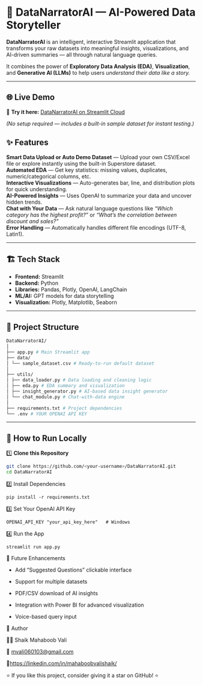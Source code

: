 # 🧠 DataNarratorAI — AI-Powered Data Storyteller

**DataNarratorAI** is an intelligent, interactive Streamlit application that transforms your raw datasets into meaningful insights, visualizations, and AI-driven summaries — all through natural language queries.

It combines the power of **Exploratory Data Analysis (EDA)**, **Visualization**, and **Generative AI (LLMs)** to help users *understand their data like a story.*

---

## 🌐 Live Demo

🚀 **Try it here:** [DataNarratorAI on Streamlit Cloud](https://datanarratorai.streamlit.app)

*(No setup required — includes a built-in sample dataset for instant testing.)*


## ✨ Features

 **Smart Data Upload or Auto Demo Dataset** — Upload your own CSV/Excel file or explore instantly using the built-in Superstore dataset.  
 **Automated EDA** — Get key statistics: missing values, duplicates, numeric/categorical columns, etc.  
 **Interactive Visualizations** — Auto-generates bar, line, and distribution plots for quick understanding.  
 **AI-Powered Insights** — Uses OpenAI to summarize your data and uncover hidden trends.  
 **Chat with Your Data** — Ask natural language questions like *“Which category has the highest profit?”* or *“What’s the correlation between discount and sales?”*  
 **Error Handling** — Automatically handles different file encodings (UTF-8, Latin1).  

---

## 🏗️ Tech Stack

- **Frontend:** Streamlit  
- **Backend:** Python  
- **Libraries:** Pandas, Plotly, OpenAI, LangChain  
- **ML/AI:** GPT models for data storytelling  
- **Visualization:** Plotly, Matplotlib, Seaborn    

---

## 📂 Project Structure
```bash
DataNarratorAI/
│
├── app.py # Main Streamlit app
├── data/
│ └── sample_dataset.csv # Ready-to-run default dataset
│
├── utils/
│ ├── data_loader.py # Data loading and cleaning logic
│ ├── eda.py # EDA summary and visualization
│ ├── insight_generator.py # AI-based data insight generator
│ └── chat_module.py # Chat-with-data engine
│
├── requirements.txt # Project dependencies
└── .env # YOUR OPENAI API KEY
```

---

## 🚀 How to Run Locally

1️⃣ **Clone this Repository**
```bash
git clone https://github.com/<your-username>/DataNarratorAI.git
cd DataNarratorAI
```
2️⃣ Install Dependencies
```
pip install -r requirements.txt
```
3️⃣ Set Your OpenAI API Key
```
OPENAI_API_KEY "your_api_key_here"   # Windows
```
4️⃣ Run the App
```
streamlit run app.py
```
🧩 Future Enhancements

 - Add “Suggested Questions” clickable interface

 - Support for multiple datasets

 - PDF/CSV download of AI insights

 - Integration with Power BI for advanced visualization

 - Voice-based query input

🏅 Author

👨‍💻 Shaik Mahaboob Vali

📧 mvali060103@gmail.com

🔗https://linkedin.com/in/mahaboobvalishaik/ 

⭐ If you like this project, consider giving it a star on GitHub! ⭐
